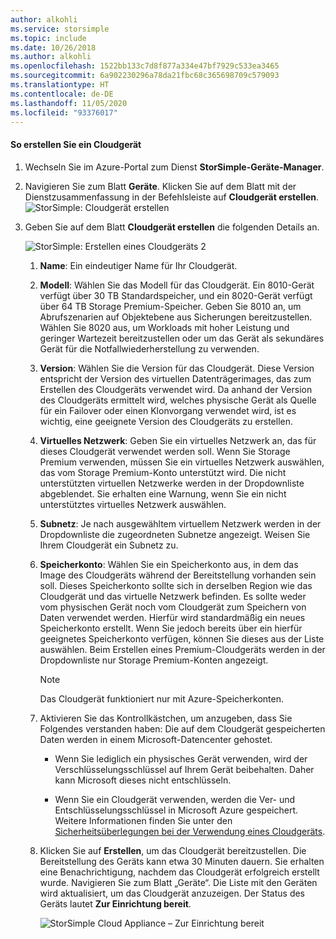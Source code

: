 ```yaml
---
author: alkohli
ms.service: storsimple
ms.topic: include
ms.date: 10/26/2018
ms.author: alkohli
ms.openlocfilehash: 1522bb133c7d8f877a334e47bf7929c533ea3465
ms.sourcegitcommit: 6a902230296a78da21fbc68c365698709c579093
ms.translationtype: HT
ms.contentlocale: de-DE
ms.lasthandoff: 11/05/2020
ms.locfileid: "93376017"
---
```

#### <a name="to-create-a-cloud-appliance"></a>So erstellen Sie ein Cloudgerät

1. Wechseln Sie im Azure-Portal zum Dienst **StorSimple-Geräte-Manager**.
2. Navigieren Sie zum Blatt **Geräte**. Klicken Sie auf dem Blatt mit der Dienstzusammenfassung in der Befehlsleiste auf **Cloudgerät erstellen**.
    ![StorSimple: Cloudgerät erstellen](./media/storsimple-8000-create-cloud-appliance-u2/sca-create1.png)
3. Geben Sie auf dem Blatt **Cloudgerät erstellen** die folgenden Details an.
   
    ![StorSimple: Erstellen eines Cloudgeräts 2](./media/storsimple-8000-create-cloud-appliance-u2/sca-create2m.png)
   
   1. **Name**: Ein eindeutiger Name für Ihr Cloudgerät.
   2. **Modell**: Wählen Sie das Modell für das Cloudgerät. Ein 8010-Gerät verfügt über 30 TB Standardspeicher, und ein 8020-Gerät verfügt über 64 TB Storage Premium-Speicher. Geben Sie 8010 an, um Abrufszenarien auf Objektebene aus Sicherungen bereitzustellen. Wählen Sie 8020 aus, um Workloads mit hoher Leistung und geringer Wartezeit bereitzustellen oder um das Gerät als sekundäres Gerät für die Notfallwiederherstellung zu verwenden.
   3. **Version**: Wählen Sie die Version für das Cloudgerät. Diese Version entspricht der Version des virtuellen Datenträgerimages, das zum Erstellen des Cloudgeräts verwendet wird. Da anhand der Version des Cloudgeräts ermittelt wird, welches physische Gerät als Quelle für ein Failover oder einen Klonvorgang verwendet wird, ist es wichtig, eine geeignete Version des Cloudgeräts zu erstellen.
   4. **Virtuelles Netzwerk**: Geben Sie ein virtuelles Netzwerk an, das für dieses Cloudgerät verwendet werden soll. Wenn Sie Storage Premium verwenden, müssen Sie ein virtuelles Netzwerk auswählen, das vom Storage Premium-Konto unterstützt wird. Die nicht unterstützten virtuellen Netzwerke werden in der Dropdownliste abgeblendet. Sie erhalten eine Warnung, wenn Sie ein nicht unterstütztes virtuelles Netzwerk auswählen.
   5. **Subnetz**: Je nach ausgewähltem virtuellem Netzwerk werden in der Dropdownliste die zugeordneten Subnetze angezeigt. Weisen Sie Ihrem Cloudgerät ein Subnetz zu.
   6. **Speicherkonto**: Wählen Sie ein Speicherkonto aus, in dem das Image des Cloudgeräts während der Bereitstellung vorhanden sein soll. Dieses Speicherkonto sollte sich in derselben Region wie das Cloudgerät und das virtuelle Netzwerk befinden. Es sollte weder vom physischen Gerät noch vom Cloudgerät zum Speichern von Daten verwendet werden. Hierfür wird standardmäßig ein neues Speicherkonto erstellt. Wenn Sie jedoch bereits über ein hierfür geeignetes Speicherkonto verfügen, können Sie dieses aus der Liste auswählen. Beim Erstellen eines Premium-Cloudgeräts werden in der Dropdownliste nur Storage Premium-Konten angezeigt.
      
      > [!NOTE]
      > Das Cloudgerät funktioniert nur mit Azure-Speicherkonten.
    
   7. Aktivieren Sie das Kontrollkästchen, um anzugeben, dass Sie Folgendes verstanden haben: Die auf dem Cloudgerät gespeicherten Daten werden in einem Microsoft-Datencenter gehostet.
       * Wenn Sie lediglich ein physisches Gerät verwenden, wird der Verschlüsselungsschlüssel auf Ihrem Gerät beibehalten. Daher kann Microsoft dieses nicht entschlüsseln.

       * Wenn Sie ein Cloudgerät verwenden, werden die Ver- und Entschlüsselungsschlüssel in Microsoft Azure gespeichert. Weitere Informationen finden Sie unter den [Sicherheitsüberlegungen bei der Verwendung eines Cloudgeräts](../articles/storsimple/storsimple-security.md).
   8. Klicken Sie auf **Erstellen**, um das Cloudgerät bereitzustellen. Die Bereitstellung des Geräts kann etwa 30 Minuten dauern. Sie erhalten eine Benachrichtigung, nachdem das Cloudgerät erfolgreich erstellt wurde. Navigieren Sie zum Blatt „Geräte“. Die Liste mit den Geräten wird aktualisiert, um das Cloudgerät anzuzeigen. Der Status des Geräts lautet **Zur Einrichtung bereit**.
      
      ![StorSimple Cloud Appliance – Zur Einrichtung bereit](./media/storsimple-8000-create-cloud-appliance-u2/sca-create3.png)


